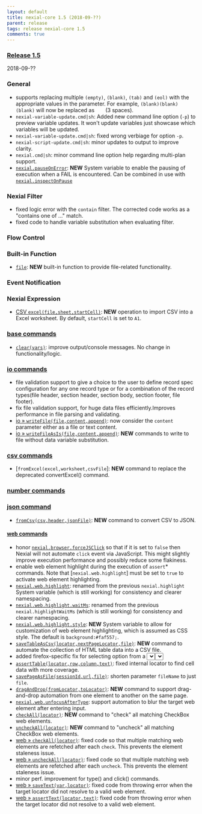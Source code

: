 ```yaml
---
layout: default
title: nexial-core 1.5 (2018-09-??)
parent: release
tags: release nexial-core 1.5
comments: true
---
```


### <a href="https://github.com/nexiality/nexial-core/releases/tag/nexial-core-1.5" class="external-link" target="_nexial_link">Release 1.5</a>
2018-09-??


### General
- supports replacing multiple `(empty)`, `(blank)`, `(tab)` and `(eol)` with the appropriate values in the parameter. 
  For example, `(blank)(blank)(blank)` will now be replaced as `   ` (3 spaces).
- `nexial-variable-update.cmd|sh`: Added new command line option (`-p`) to preview variable updates. It won't update 
  variables just showcase which variables will be updated. 
- `nexial-variable-update.cmd|sh`: fixed wrong verbiage for option `-p`.
- `nexial-script-update.cmd|sh`: minor updates to output to improve clarity.
- `nexial.cmd|sh`: minor command line option help regarding multi-plan support.
- [`nexial.pauseOnError`](../systemvars/index#nexial.pauseOnError): **NEW** System variable to enable the pausing of
  execution when a FAIL is encountered. Can be combined in use with 
  [`nexial.inspectOnPause`](../systemvars/index#nexial.inspectOnPause)


### Nexial Filter
- fixed logic error with the ` contain ` filter. The corrected code works as a "contains one of ..." match.
- fixed code to handle variable substitution when evaluating filter.


### Flow Control


### Built-in Function
- [`file`](../functions/$(file)): **NEW** built-in function to provide file-related functionality.


### Event Notification


### Nexial Expression  
- [CSV `excel(file,sheet,startCell)`](../expressions/CSVexpression.md#excel): **NEW** operation to import CSV into
  a Excel worksheet. By default, `startCell` is set to `A1`.


### [base commands](../commands/base)
- [`clear(vars)`](../commands/base/clear(vars)): improve output/console messages. No change in functionality/logic.


### [io commands](../commands/io)
- file validation support to give a choice to the user to define record spec configuration for any one record type or
  for a combination of the record types(file header, section header, section body, section footer, file footer).
- fix file validation support, for huge data files efficiently.Improves performance in file parsing and validating.
- [io &raquo; `writeFile(file,content,append)`](../commands/io/writeFile(file,content,append)): now consider the 
  `content` parameter either as a file or text content.
- [io &raquo; `writeFileAsIs(file,content,append)`](../commands/io/writeFileAsIs(file,content,append)): **NEW** commands
  to write to file without data variable substitution.


### [csv commands](../commands/csv)
- [`fromExcel(excel,worksheet,csvFile`]: **NEW** command to replace the deprecated convertExcel() command.
  

### [number commands](../commands/number)


### [json command](../commands/json)
- [`fromCsv(csv,header,jsonFile)`](../commands/json/fromCsv(csv,header,jsonFile)): **NEW** command to convert CSV to 
  JSON.


#### [web commands](../commands/web)
- honor [`nexial.browser.forceJSClick`](../systemvars/index#nexial.browser.forceJSClick) so that if it is set to 
  `false` then Nexial will not automate `click` event via JavaScript. This might slightly improve execution performance
  and possibly reduce some flakiness.
- enable web element highlight during the execution of `assert`* commands. Note that [`nexial.web.highlight`] must be 
  set to `true` to activate web element highlighting.
- [`nexial.web.highlight`](../systemvars/index#nexial.web.highlight): renamed from the previous `nexial.highlight`
  System variable (which is still working) for consistency and clearer namespacing.
- [`nexial.web.highlight.waitMs`](../systemvars/index#nexial.web.highlight.waitMs): renamed from the previous 
  `nexial.highlightWaitMs` (which is still working) for consistency and clearer namespacing.
- [`nexial.web.highlight.style`](../systemvars/index#nexial.web.highlight.styl): **NEW** System variable to allow for
  customization of web element highlighting, which is assumed as CSS style. The default is `background:#faf557;`.
- [`saveTableAsCsv(locator,nextPageLocator,file)`](../commands/web/saveTableAsCsv(locator,nextPageLocator,file)): 
  **NEW** command to automate the collection of HTML table data into a CSV file.
- added firefox-specific fix for selecting option from a <SELECT> element. Only tested on single-option <SELECT> so far.
- [`assertTable(locator,row,column,text)`](../commands/web/assertTable(locator,row,column,text)): fixed internal
  locator to find cell data with more coverage.
- [`savePageAsFile(sessionId,url,file)`](../commands/web/savePageAsFile(sessionId,url,file)): shorten parameter 
  `fileName` to just `file`.
- [`dragAndDrop(fromLocator,toLocator)`](../commands/web/dragAndDrop(fromLocator,toLocator)): **NEW** command to
  support drag-and-drop automation from one element to another on the same page.
- [`nexial.web.unfocusAfterType`](../systemvars/index#nexial.web.unfocusAfterType): support automation to blur the
  target web element after entering input.
- [`checkAll(locator)`](../commands/web/checkAll(locator)): **NEW** command to "check" all matching CheckBox web 
  elements.
- [`uncheckAll(locator)`](../commands/web/uncheckAll(locator)): **NEW** command to "uncheck" all matching CheckBox web 
  elements.
- [web &raquo; `checkAll(locator)`](../commands/web/checkAll(locator)): fixed code so that multiple matching web 
  elements are refetched after each `check`. This prevents the element staleness issue.
- [web &raquo; `uncheckAll(locator)`](../commands/web/uncheckAll(locator)): fixed code so that multiple matching web 
  elements are refetched after each `uncheck`. This prevents the element staleness issue.
- minor perf. improvement for type() and click() commands.
- [web &raquo; `saveText(var,locator)`](../commands/web/saveText(var,locator)): fixed code from throwing error when the 
  target locator did not resolve to a valid web element.
- [web &raquo; `assertText(locator,text)`](../commands/web/assertText(locator,text)): fixed code from throwing error 
  when the target locator did not resolve to a valid web element.
